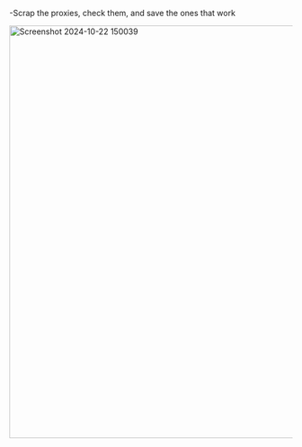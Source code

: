
-Scrap the proxies, check them, and save the ones that work

<img width="734" alt="Screenshot 2024-10-22 150039" src="https://github.com/user-attachments/assets/440df907-622a-4aaa-ab6e-02c433bf0bef">
